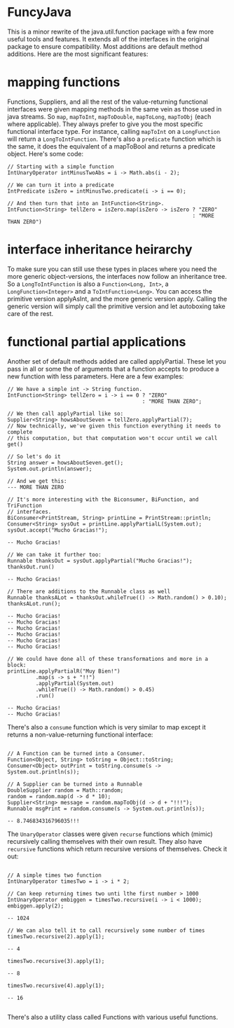# FuncyJava

This is a minor rewrite of the java.util.function package with a few more useful
tools and features. It extends all of the interfaces in the original package to 
ensure compatibility. Most additions are default method additions. Here are the 
most significant features:

# mapping functions

Functions, Suppliers, and all the rest of the value-returning functional
interfaces were given mapping methods in the same vein as those used in java 
streams. So `map`, `mapToInt`, `mapToDouble`, `mapToLong`, `mapToObj` (each 
where applicable). They always prefer to give you the most specific functional
interface type. For instance, calling `mapToInt` on a `LongFunction` will return
a `LongToIntFunction`. There's also a `predicate` function which is the same, it 
does the equivalent of a mapToBool and returns a predicate object. Here's some
code:

```
// Starting with a simple function
IntUnaryOperator intMinusTwoAbs = i -> Math.abs(i - 2);

// We can turn it into a predicate
IntPredicate isZero = intMinusTwo.predicate(i -> i == 0);

// And then turn that into an IntFunction<String>.
IntFunction<String> tellZero = isZero.map(isZero -> isZero ? "ZERO" 
                                                           : "MORE THAN ZERO")

```

# interface inheritance heirarchy

To make sure you can still use these types in places where you need the more
generic object-versions, the interfaces now follow an inheritance tree. So
a `LongToIntFunction` is also a `Function<Long, Int>`, a `LongFunction<Integer>`
and a `ToIntFunction<Long>`. You can access the primitive version applyAsInt,
and the more generic version apply. Calling the generic version will simply call
the primitive version and let autoboxing take care of the rest.

# functional partial applications

Another set of default methods added are called applyPartial. These let you pass
in all or some the of arguments that a function accepts to produce a new
function with less parameters. Here are a few examples:

```
// We have a simple int -> String function.
IntFunction<String> tellZero = i -> i == 0 ? "ZERO" 
                                           : "MORE THAN ZERO";

// We then call applyPartial like so:
Supplier<String> howsAboutSeven = tellZero.applyPartial(7);
// Now technically, we've given this function everything it needs to complete
// this computation, but that computation won't occur until we call get()

// So let's do it
String answer = howsAboutSeven.get();
System.out.println(answer);

// And we get this:
--- MORE THAN ZERO

// It's more interesting with the Biconsumer, BiFunction, and TriFunction 
// interfaces.
BiConsumer<PrintStream, String> printLine = PrintStream::println;
Consumer<String> sysOut = printLine.applyPartialL(System.out);
sysOut.accept("Mucho Gracias!");

-- Mucho Gracias!

// We can take it further too:
Runnable thanksOut = sysOut.applyPartial("Mucho Gracias!");
thanksOut.run()

-- Mucho Gracias!

// There are additions to the Runnable class as well
Runnable thanksALot = thanksOut.whileTrue(() -> Math.random() > 0.10);
thanksALot.run();

-- Mucho Gracias!
-- Mucho Gracias!
-- Mucho Gracias!
-- Mucho Gracias!
-- Mucho Gracias!
-- Mucho Gracias!

// We could have done all of these transformations and more in a block:
printLine.applyPartialR("Muy Bien!")
         .map(s -> s + "!!")
         .applyPartial(System.out)
         .whileTrue(() -> Math.random() > 0.45)
         .run()

-- Mucho Gracias!
-- Mucho Gracias!

```

There's also a `consume` function which is very similar to map except it returns
a non-value-returning functional interface:

```

// A Function can be turned into a Consumer.
Function<Object, String> toString = Object::toString;
Consumer<Object> outPrint = toString.consume(s -> System.out.println(s));

// A Supplier can be turned into a Runnable
DoubleSupplier random = Math::random;
random = random.map(d -> d * 10);
Supplier<String> message = random.mapToObj(d -> d + "!!!");
Runnable msgPrint = random.consume(s -> System.out.println(s));

-- 8.746834316796035!!!
```

The `UnaryOperator` classes were given `recurse` functions which (mimic)
recursively calling themselves with their own result. They also have `recursive`
functions which return recursive versions of themselves. Check it out:

```

// A simple times two function
IntUnaryOperator timesTwo = i -> i * 2;

// Can keep returning times two unti lthe first number > 1000
IntUnaryOperator embiggen = timesTwo.recursive(i -> i < 1000);
embiggen.apply(2);

-- 1024

// We can also tell it to call recursively some number of times
timesTwo.recursive(2).apply(1);

-- 4

timesTwo.recursive(3).apply(1);

-- 8

timesTwo.recursive(4).apply(1);

-- 16


```

There's also a utility class called Functions with various useful functions.
